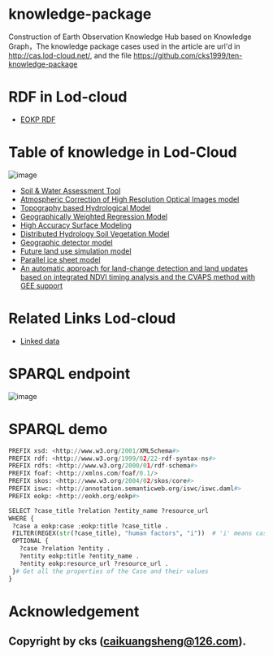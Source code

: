 # knowledge-package
Construction of Earth Observation Knowledge Hub based on Knowledge Graph，The knowledge package cases used in the article are url'd in http://cas.lod-cloud.net/, and the file
https://github.com/cks1999/ten-knowledge-package



# RDF in Lod-cloud

  * [EOKP RDF](https://lod-cloud.net/dataset/SWAT)

# Table of knowledge in Lod-Cloud
![image](https://github.com/cks1999/EOKP/assets/27915729/e2962303-cf20-4c2c-a2cf-2beab47a7696)


  * [Soil & Water Assessment Tool](https://lod-cloud.net/dataset/SWAT)
  * [Atmospheric Correction of High Resolution Optical Images model](https://lod-cloud.net/dataset/model)
  * [Topography based Hydrological Model](https://lod-cloud.net/dataset/TOPMODEL)
  * [Geographically Weighted Regression Model](https://lod-cloud.net/dataset/GWR)
  * [High Accuracy Surface Modeling](https://lod-cloud.net/dataset/HASM)
  * [Distributed Hydrology Soil Vegetation Model](https://lod-cloud.net/dataset/DHSVM)
  * [Geographic detector model](https://lod-cloud.net/dataset/GeoDetector)
  * [Future land use simulation model](https://lod-cloud.net/dataset/FLUS)
  * [Parallel ice sheet model](https://lod-cloud.net/dataset/PISM)
  * [An automatic approach for land-change detection and land updates based on integrated NDVI timing analysis and the CVAPS method with GEE support](https://lod-cloud.net/dataset/model1)

# Related Links Lod-cloud
* [Linked data](https://lod-cloud.net/)


# SPARQL endpoint

![image](https://github.com/cks1999/EOKP/assets/27915729/8a0bb49d-9bba-4e4a-9192-9eed0e93ed42)

# SPARQL demo

 ```python
PREFIX xsd: <http://www.w3.org/2001/XMLSchema#>
PREFIX rdf: <http://www.w3.org/1999/02/22-rdf-syntax-ns#>
PREFIX rdfs: <http://www.w3.org/2000/01/rdf-schema#>
PREFIX foaf: <http://xmlns.com/foaf/0.1/>
PREFIX skos: <http://www.w3.org/2004/02/skos/core#>
PREFIX iswc: <http://annotation.semanticweb.org/iswc/iswc.daml#>
PREFIX eokp: <http://eokh.org/eokp#>

SELECT ?case_title ?relation ?entity_name ?resource_url
WHERE {
  ?case a eokp:case ;eokp:title ?case_title .
  FILTER(REGEX(str(?case_title), "human factors", "i"))  # 'i' means case insensitive
  OPTIONAL { 
    ?case ?relation ?entity .
    ?entity eokp:title ?entity_name .
    ?entity eokp:resource_url ?resource_url .
  }# Get all the properties of the Case and their values
}
 ```
# Acknowledgement
Copyright by cks (caikuangsheng@126.com).
------
